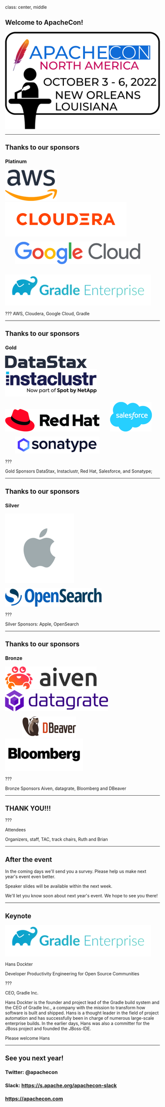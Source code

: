 class: center, middle
## Welcome to ApacheCon!

![](images/banner.png)

---
## Thanks to our sponsors
### Platinum

![](images/aws.png) ![](images/cloudera.png)

&nbsp; &nbsp; &nbsp; &nbsp; ![](images/google.png)

&nbsp; &nbsp; &nbsp; &nbsp; ![](images/gradle.png)

???
AWS, Cloudera, Google Cloud, Gradle

---
## Thanks to our sponsors
### Gold

![](images/datastax.png)  &nbsp; &nbsp; &nbsp;![](images/instaclustr.png)

![](images/redhat.png)  &nbsp; &nbsp; &nbsp; &nbsp;   ![](images/salesforce.png)

&nbsp; &nbsp; &nbsp; &nbsp; ![](images/sonatype.png)

???

Gold Sponsors DataStax, Instaclustr, Red Hat, Salesforce, and Sonatype;

---
## Thanks to our sponsors
### Silver

![](images/apple.png) 

![](images/opensearch.png)

???

Silver Sponsors: Apple, OpenSearch

---
## Thanks to our sponsors
### Bronze

![](images/aiven.png) &nbsp; &nbsp; &nbsp; ![](images/datagrate.png)

&nbsp; &nbsp; &nbsp; &nbsp; &nbsp; &nbsp; &nbsp; ![](images/dbeaver.png) &nbsp; &nbsp; ![](images/bloomberg.png)

???

Bronze Sponsors Aiven, datagrate, Bloomberg and DBeaver

---
## THANK YOU!!!

???

Attendees

Organizers, staff, TAC, track chairs, Ruth and Brian

---
## After the event

In the coming days we'll send you a survey. Please help us make next
year's event even better.

Speaker slides will be available within the next week.

We'll let you know soon about next year's event. We hope to see you
there!

---
## Keynote

![](images/gradle.png)

Hans Dockter

Developer Productivity Engineering for Open Source Communities

???

CEO, Gradle Inc.

Hans Dockter is the founder and project lead of the Gradle build system and the CEO of Gradle Inc., a company with the mission to transform how software is built and shipped. Hans is a thought leader in the field of project automation and has successfully been in charge of numerous large-scale enterprise builds. In the earlier days, Hans was also a committer for the JBoss project and founded the JBoss-IDE.

Please welcome Hans

---
## See you next year!

### Twitter: @apachecon

### Slack: https://s.apache.org/apachecon-slack

### https://apachecon.com

